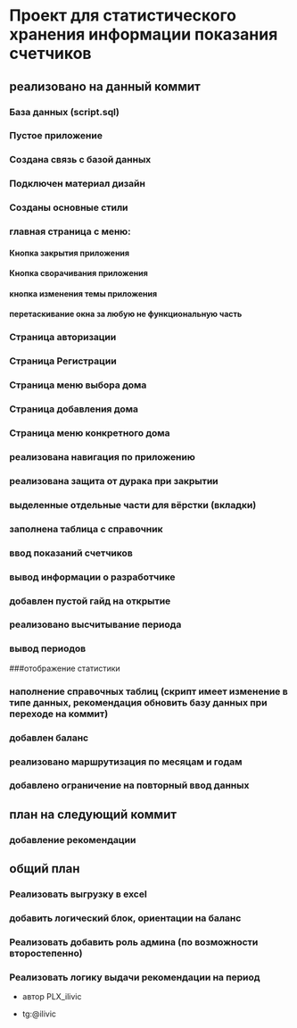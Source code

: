 # Проект для статистического хранения информации показания счетчиков

## реализовано на данный коммит 

### База данных (script.sql)

### Пустое приложение

### Создана связь с базой данных

### Подключен материал дизайн

### Созданы основные стили

### главная страница с меню:

#### Кнопка закрытия приложения

#### Кнопка сворачивания приложения  

#### кнопка изменения темы приложения 

#### перетаскивание окна за любую не функциональную часть 

### Страница авторизации

### Страница Регистрации 

### Страница меню выбора дома 

### Страница добавления дома

### Страница меню конкретного дома

### реализована навигация по приложению

### реализована защита от дурака при закрытии 

### выделенные отдельные части для вёрстки (вкладки)

### заполнена таблица с справочник 

### ввод показаний счетчиков

### вывод информации о разработчике

### добавлен пустой гайд на открытие

### реализовано высчитывание периода

### вывод периодов 

###отображение статистики 

### наполнение справочных таблиц (скрипт имеет изменение в типе данных, рекомендация обновить базу данных при переходе на коммит)

### добавлен баланс

### реализовано маршрутизация по месяцам и годам

### добавлено ограничение на повторный ввод данных

## план на следующий коммит

### добавление рекомендации 


## общий план
 
### Реализовать выгрузку в excel 

### добавить логический блок, ориентации на баланс

### Реализовать добавить роль админа (по возможности второстепенно)

### Реализовать логику выдачи рекомендации на период 

* автор PLX_ilivic 

*  tg:@ilivic 

